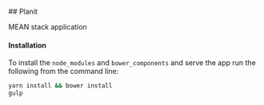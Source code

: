 ## Planit

MEAN stack application

#### Installation

To install the `node_modules` and `bower_components` and serve the app run the following from the command line:

```sh
yarn install && bower install
gulp
```
